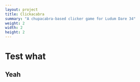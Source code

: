 ```yaml
---
layout: project
title: Clickacabra
summary: "A chupacabra-based clicker game for Ludum Dare 34"
weight: 2
width: 2
height: 2
---
```


# Test what
## Yeah